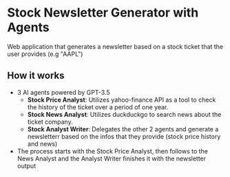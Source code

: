 # Stock Newsletter Generator with Agents

Web application that generates a newsletter based on a stock ticket that the user provides (e.g "AAPL")

## How it works
- 3 AI agents powered by GPT-3.5
  - **Stock Price Analyst**: Utilizes yahoo-finance API as a tool to check the history of the ticket over a period of one year.
  - **Stock News Analyst**: Utilizes duckduckgo to search news about the ticket company.
  - **Stock Analyst Writer**: Delegates the other 2 agents and generate a newsletterr based on the infos that they provide (stock price history and news)
- The process starts with the Stock Price Analyst, then follows to the News Analyst and the Analyst Writer finishes it with the newsletter output
